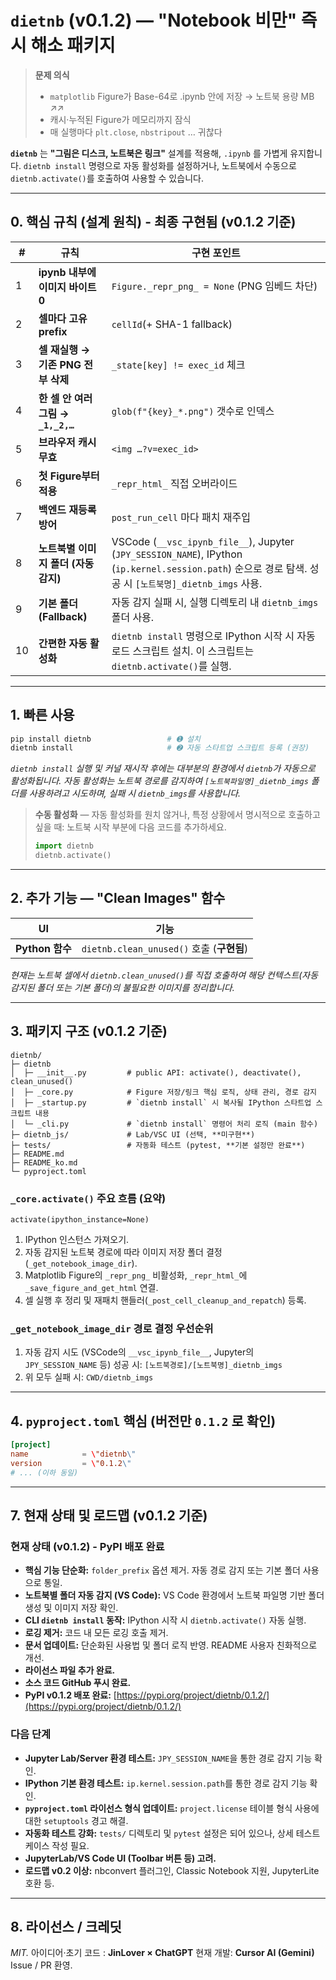 # **`dietnb` (v0.1.2) — "Notebook 비만" 즉시 해소 패키지**

> **문제 의식**  
> * `matplotlib` Figure가 Base-64로 .ipynb 안에 저장 → 노트북 용량 MB ↗︎↗︎  
> * 캐시·누적된 Figure가 메모리까지 잠식  
> * 매 실행마다 `plt.close`, `nbstripout` … 귀찮다  

**`dietnb`** 는 **"그림은 디스크, 노트북은 링크"** 설계를 적용해, `.ipynb` 를 가볍게 유지합니다.
`dietnb install` 명령으로 자동 활성화를 설정하거나, 노트북에서 수동으로 `dietnb.activate()`를 호출하여 사용할 수 있습니다.

---

## 0. 핵심 규칙 (설계 원칙) - 최종 구현됨 (v0.1.2 기준)

| # | 규칙 | 구현 포인트 |
|---|---|----|
| 1 | **ipynb 내부에 이미지 바이트 0** | `Figure._repr_png_ = None` (PNG 임베드 차단) |
| 2 | **셀마다 고유 prefix** | `cellId`(+ SHA-1 fallback) |
| 3 | **셀 재실행 → 기존 PNG 전부 삭제** | `_state[key] != exec_id` 체크 |
| 4 | **한 셀 안 여러 그림 → `_1,_2,…`** | `glob(f"{key}_*.png")` 갯수로 인덱스 |
| 5 | **브라우저 캐시 무효** | `<img …?v=exec_id>` |
| 6 | **첫 Figure부터 적용** | `_repr_html_` 직접 오버라이드 |
| 7 | **백엔드 재등록 방어** | `post_run_cell` 마다 패치 재주입 |
| 8 | **노트북별 이미지 폴더 (자동 감지)** | VSCode (`__vsc_ipynb_file__`), Jupyter (`JPY_SESSION_NAME`), IPython (`ip.kernel.session.path`) 순으로 경로 탐색. 성공 시 `[노트북명]_dietnb_imgs` 사용. |
| 9 | **기본 폴더 (Fallback)** | 자동 감지 실패 시, 실행 디렉토리 내 `dietnb_imgs` 폴더 사용. |
| 10 | **간편한 자동 활성화** | `dietnb install` 명령으로 IPython 시작 시 자동 로드 스크립트 설치. 이 스크립트는 `dietnb.activate()`를 실행.|

---

## 1. 빠른 사용

```bash
pip install dietnb                 # ➊ 설치
dietnb install                     # ➋ 자동 스타트업 스크립트 등록 (권장)
```

*`dietnb install` 실행 및 커널 재시작 후에는 대부분의 환경에서 `dietnb`가 자동으로 활성화됩니다.*
*자동 활성화는 노트북 경로를 감지하여 `[노트북파일명]_dietnb_imgs` 폴더를 사용하려고 시도하며, 실패 시 `dietnb_imgs`를 사용합니다.*

> **수동 활성화** — 자동 활성화를 원치 않거나, 특정 상황에서 명시적으로 호출하고 싶을 때:
> 노트북 시작 부분에 다음 코드를 추가하세요.
> ```python
> import dietnb
> dietnb.activate()
> ```

---

## 2. 추가 기능 — "Clean Images" 함수

| UI | 기능 |
|----|---|
| **Python 함수** | `dietnb.clean_unused()` 호출 (**구현됨**) |

*현재는 노트북 셀에서 `dietnb.clean_unused()`를 직접 호출하여 해당 컨텍스트(자동 감지된 폴더 또는 기본 폴더)의 불필요한 이미지를 정리합니다.*

---

## 3. 패키지 구조 (v0.1.2 기준)

```
dietnb/
├─ dietnb
│  ├─ __init__.py         # public API: activate(), deactivate(), clean_unused()
│  ├─ _core.py            # Figure 저장/링크 핵심 로직, 상태 관리, 경로 감지
│  ├─ _startup.py         # `dietnb install` 시 복사될 IPython 스타트업 스크립트 내용
│  └─ _cli.py             # `dietnb install` 명령어 처리 로직 (main 함수)
├─ dietnb_js/             # Lab/VSC UI (선택, **미구현**)
├─ tests/                 # 자동화 테스트 (pytest, **기본 설정만 완료**)
├─ README.md
├─ README_ko.md
└─ pyproject.toml
```

### `_core.activate()` 주요 흐름 (요약)

`activate(ipython_instance=None)`
1.  IPython 인스턴스 가져오기.
2.  자동 감지된 노트북 경로에 따라 이미지 저장 폴더 결정 (`_get_notebook_image_dir`).
3.  Matplotlib Figure의 `_repr_png_` 비활성화, `_repr_html_`에 `_save_figure_and_get_html` 연결.
4.  셀 실행 후 정리 및 재패치 핸들러(`_post_cell_cleanup_and_repatch`) 등록.

### `_get_notebook_image_dir` 경로 결정 우선순위
1.  자동 감지 시도 (VSCode의 `__vsc_ipynb_file__`, Jupyter의 `JPY_SESSION_NAME` 등) 성공 시: `[노트북경로]/[노트북명]_dietnb_imgs`
2.  위 모두 실패 시: `CWD/dietnb_imgs`

---

## 4. `pyproject.toml` 핵심 (버전만 `0.1.2` 로 확인)

```toml
[project]
name            = \"dietnb\"
version         = \"0.1.2\"
# ... (이하 동일)
```

---

## 7. 현재 상태 및 로드맵 (v0.1.2 기준)

### 현재 상태 (v0.1.2) - PyPI 배포 완료
*   **핵심 기능 단순화:** `folder_prefix` 옵션 제거. 자동 경로 감지 또는 기본 폴더 사용으로 통일.
*   **노트북별 폴더 자동 감지 (VS Code):** VS Code 환경에서 노트북 파일명 기반 폴더 생성 및 이미지 저장 확인.
*   **CLI `dietnb install` 동작:** IPython 시작 시 `dietnb.activate()` 자동 실행.
*   **로깅 제거:** 코드 내 모든 로깅 호출 제거.
*   **문서 업데이트:** 단순화된 사용법 및 폴더 로직 반영. README 사용자 친화적으로 개선.
*   **라이선스 파일 추가 완료.**
*   **소스 코드 GitHub 푸시 완료.**
*   **PyPI v0.1.2 배포 완료:** [https://pypi.org/project/dietnb/0.1.2/](https://pypi.org/project/dietnb/0.1.2/)

### 다음 단계
*   **Jupyter Lab/Server 환경 테스트:** `JPY_SESSION_NAME`을 통한 경로 감지 기능 확인.
*   **IPython 기본 환경 테스트:** `ip.kernel.session.path`를 통한 경로 감지 기능 확인.
*   **`pyproject.toml` 라이선스 형식 업데이트:** `project.license` 테이블 형식 사용에 대한 `setuptools` 경고 해결.
*   **자동화 테스트 강화:** `tests/` 디렉토리 및 `pytest` 설정은 되어 있으나, 상세 테스트 케이스 작성 필요.
*   **JupyterLab/VS Code UI (Toolbar 버튼 등) 고려.**
*   **로드맵 v0.2 이상:** nbconvert 플러그인, Classic Notebook 지원, JupyterLite 호환 등.

---

## 8. 라이선스 / 크레딧

*MIT.*
아이디어·초기 코드 : **JinLover × ChatGPT**
현재 개발: **Cursor AI (Gemini)**
Issue / PR 환영.